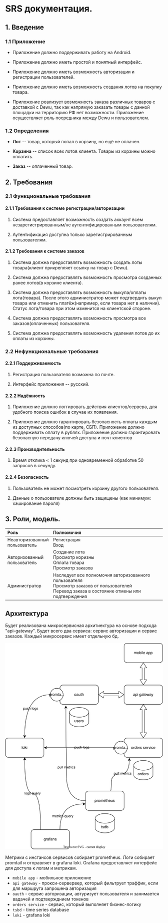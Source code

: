 # SRS документация.

## 1. Введение

### 1.1 Приложение

+ Приложение должно поддерживать работу на Android.

+ Приложение должно иметь простой и понятный интерфейс.

+ Приложение должно иметь возможность авторизации и регистрации пользователей.

+ Приложение должно иметь возможность создания лотов на покупку товара.

+ Приложение реализует возможность заказа различных товаров с доставкой с Dewu,
так как напрямую заказать товары с данной площадки на территорию РФ нет возможности.
Приложение осуществляет роль посредника между Dewu и пользователем.

### 1.2 Определения

- **Лот** -- товар, который попал в корзину, но ещё не оплачен.

- **Корзина** -- список всех лотов клиента. Товары из корзины можно оплатить.

- **Заказ** -- оплаченный товар.




## 2. Требования

### 2.1 Функциональные требования

#### 2.1.1 Требования к системе регистрации/авторизации

1) Система предоставляет возможность создать аккаунт всем незарегистрированным/не аутентифицированным пользователям.

2) Аутентификация доступна только зарегистрированным пользователям.

#### 2.1.2 Требования к системе заказов

1) Система должна предоставлять возможность создать лоты товара(клиент прикрепляет ссылку на товар с Dewu).

2) Система должна предоставлять возможность просмотра созданных ранее лотов(в корзине клиента).

3) Система должна предоставлять возможность выкупа/оплаты лота(товара). После этого администратор может подтвердить
выкуп товара или отменить платёж(например, если товара нет в наличии). Статус лота/товара при этом изменится
на клиентской стороне.

4) Система должна предоставлять возможность просмотра все заказов(оплаченных) пользователя.

5) Система должна предоставлять возможность удаления лотов до их оплаты из корзины.


### 2.2 Нефункциональные требования

#### 2.2.1 Поддерживаемость

1) Регистрация пользователя возможна по почте.

2) Интерфейс приложения -- русский.

#### 2.2.2 Надёжность

1) Приложение должно логгировать действия клиентов/сервера, для удобного поиска ошибок в случае их появления.

2) Приложение должно гарантировать безопасность оплаты каждым из доступных способов(по карте, СБП). Приложение
должно поддерживать оплату в рублях. Приложение должно гарантировать безопасную передачу ключей доступа и почт клиентов

#### 2.2.3 Производительность

1) Время отклика < 1 секунд при одновременной обработке 50 запросов в секунду.

#### 2.2.4 Безопасность

1) Пользователь не может посмотреть корзину другого пользователя.

2) Данные о пользователе должны быть защищены (как минимум: хэширование пароля)



## 3. Роли, модель.

| Роль                               | Полномочия                                                                                                                                          |
|:-----------------------------------|:----------------------------------------------------------------------------------------------------------------------------------------------------|
| Неавторизованный <br/>пользователь | Регистрация<br/>Вход                                                                                                                                |
| Авторизованный <br/>пользователь   | Создание лота<br/>Просмотр коризны<br/>Оплата товара<br/>Просмотр заказов                                                                           |
| Администратор                      | Наследует все полномочия авторизованного пользователя<br/>Просмотр заказов от пользователей<br/>Перевод заказа в состояние отмены или подтверждения |


## Архитектура

Будет реализована микросервисная архитиектура на основе подхода "api-gateway". Будет всего два сервиса: сервис авторизации и сервис заказов. Каждый микросервис имеет отдельную бд.

![architecture](img/architecture.svg)

Метрики с инстансов сервисов собирает prometheus. Логи собирает promtail и отправляет в grafana loki. Grafana предоставляет интерфейс для доступа к логам и метрикам.

- `mobile app` - мобильное приложение
- `api gateway` - прокси-сервервер, который фильтрует траффик, если для маршрута запрошена авторизация
- `oauth` - сервис авторизации, автуризует пользователя и занимается вадачей и подтвержднием токенов
- `orders service` - сервис, который выполняет бизнес-логику
- `tsbd` - time series database
- `loki` - grafana loki
